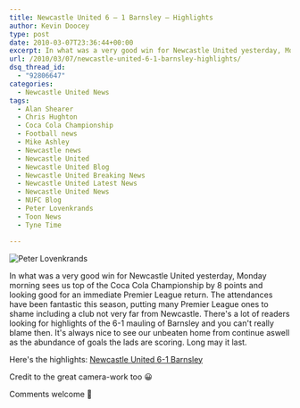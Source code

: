 ```yaml
---
title: Newcastle United 6 – 1 Barnsley – Highlights
author: Kevin Doocey
type: post
date: 2010-03-07T23:36:44+00:00
excerpt: In what was a very good win for Newcastle United yesterday, Monday morning..
url: /2010/03/07/newcastle-united-6-1-barnsley-highlights/
dsq_thread_id:
  - "92806647"
categories:
  - Newcastle United News
tags:
  - Alan Shearer
  - Chris Hughton
  - Coca Cola Championship
  - Football news
  - Mike Ashley
  - Newcastle news
  - Newcastle United
  - Newcastle United Blog
  - Newcastle United Breaking News
  - Newcastle United Latest News
  - Newcastle United News
  - NUFC Blog
  - Peter Lovenkrands
  - Toon News
  - Tyne Time

---
```

![Peter Lovenkrands](http://static.guim.co.uk/sys-images/Football/Clubs/Club_Home/2010/3/6/1267891981697/Newcastle-v-Barnsley-001.jpg "Loven - Keeping his fine scoring run going with another brace against Barnsley")

In what was a very good win for Newcastle United yesterday, Monday morning sees us top of the Coca Cola Championship by 8 points and looking good for an immediate Premier League return. The attendances have been fantastic this season, putting many Premier League ones to shame including a club not very far from Newcastle. There's a lot of readers looking for highlights  of the 6-1 mauling of Barnsley and you can't really blame then. It's always nice to see our unbeaten home from continue aswell as the abundance of goals the lads are scoring. Long may it last.

Here's the highlights: [Newcastle United 6-1 Barnsley](https://www.youtube.com/watch?v=-UtMMwcAPIY)

Credit to the great camera-work too 😀

Comments welcome 🙂
